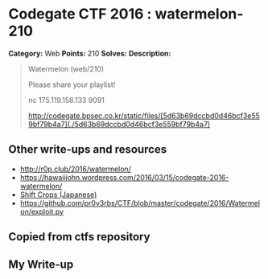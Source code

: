 # Codegate CTF 2016 : watermelon-210

**Category:** Web
**Points:** 210
**Solves:** 
**Description:**

> Watermelon (web/210)
> 
> Please share your playlist!
> 
> 
> nc 175.119.158.133 9091
> 
> <http://codegate.bpsec.co.kr/static/files/[5d63b69dccbd0d46bcf3e559bf79b4a7](./5d63b69dccbd0d46bcf3e559bf79b4a7)>

## Other write-ups and resources

* <http://r0p.club/2016/watermelon/> 
* <https://hawaiijohn.wordpress.com/2016/03/15/codegate-2016-watermelon/>
* [Shift Crops (Japanese)](http://shift-crops.hatenablog.com/entry/2016/03/14/194958)
* <https://github.com/pr0v3rbs/CTF/blob/master/codegate/2016/Watermelon/exploit.py>

## Copied from ctfs repository

## My Write-up

